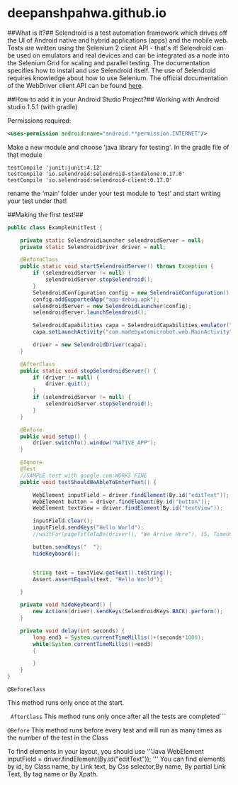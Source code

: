 # deepanshpahwa.github.io

##What is it?##
Selendroid is a test automation framework which drives off the UI of Android
native and hybrid applications (apps) and the mobile web. Tests are written
using the Selenium 2 client API - that's it!
Selendroid can be used on emulators and real devices and can be integrated as
a node into the Selenium Grid for scaling and parallel testing.
The documentation specifies how to install and use Selendroid itself. The use
of Selendroid requires knowledge about how to use Selenium. The official
documentation of the WebDriver client API can be found [here](http://docs.seleniumhq.org/docs/03_webdriver.jsp).


##How to add it in your Android Studio Project?##
Working with Android studio 1.5.1 (with gradle)

Permissions required:
```xml
<uses-permission android:name="android.**permission.INTERNET"/>
```

Make a new module and choose 'java library for testing'.
In the gradle file of that module
```Gradle
testCompile 'junit:junit:4.12'
testCompile 'io.selendroid:selendroid-standalone:0.17.0'
testCompile 'io.selendroid:selendroid-client:0.17.0'
```

rename the ‘main’ folder under your test module to ‘test’ and start writing your test under that!

##Making the first test!##

```Java
public class ExampleUnitTest {

    private static SelendroidLauncher selendroidServer = null;
    private static SelendroidDriver driver = null;

    @BeforeClass
    public static void startSelendroidServer() throws Exception {
        if (selendroidServer != null) {
            selendroidServer.stopSelendroid();
        }
        SelendroidConfiguration config = new SelendroidConfiguration();
        config.addSupportedApp("app-debug.apk");
        selendroidServer = new SelendroidLauncher(config);
        selendroidServer.launchSelendroid();

        SelendroidCapabilities capa = SelendroidCapabilities.emulator("com.madebyatomicrobot.web:1.0");
        capa.setLaunchActivity("com.madebyatomicrobot.web.MainActivity");

        driver = new SelendroidDriver(capa);
    }

    @AfterClass
    public static void stopSelendroidServer() {
        if (driver != null) {
            driver.quit();
        }
        if (selendroidServer != null) {
            selendroidServer.stopSelendroid();
        }
    }

    @Before
    public void setup() {
        driver.switchTo().window("NATIVE_APP");
    }

    @Ignore
    @Test
    //SAMPLE test with google.com:WORKS FINE
    public void testShouldBeAbleToEnterText() {

        WebElement inputField = driver.findElement(By.id("editText"));
        WebElement button = driver.findElement(By.id("button"));
        WebElement textView = driver.findElement(By.id("textView"));

        inputField.clear();
        inputField.sendKeys("Hello World");
        //waitFor(pageTitleToBe(driver(), "We Arrive Here"), 15, TimeUnit.SECONDS))

        button.sendKeys("  ");
        hideKeyboard();


        String text = textView.getText().toString();
        Assert.assertEquals(text, "Hello World");

    }

    private void hideKeyboard() {
        new Actions(driver).sendKeys(SelendroidKeys.BACK).perform();
    }

    private void delay(int seconds) {
        long end3 = System.currentTimeMillis()+(seconds*1000);
        while(System.currentTimeMillis()<end3)
        {

        }
    }
}

```

```
@BeforeClass
```
This method runs only once at the start.

``` AfterClass```
This method runs only once after all the tests are completed```

```@Before```
This method runs before every test and will run as many times as the number of the test in the Class

To find elements in your layout, you should use
        '''Java
        WebElement inputField = driver.findElement(By.id("editText"));
        '''
You can find elements by id, by Class name, by Link text, by Css selector,By name, By partial Link Text, By tag name or By Xpath.




